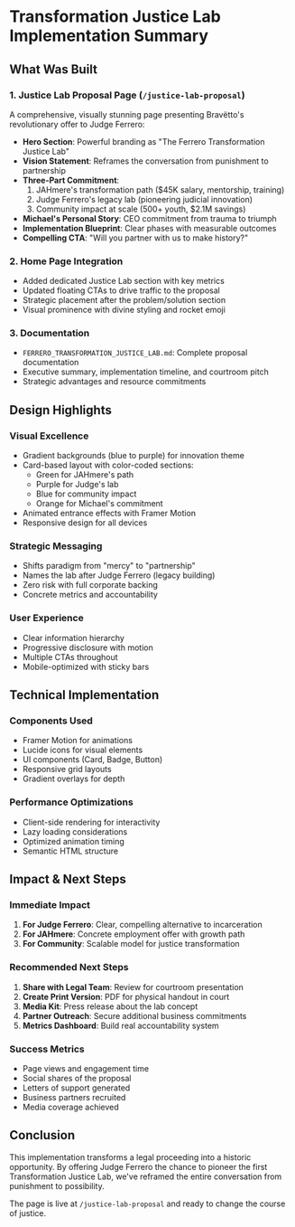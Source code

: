 # Transformation Justice Lab Implementation Summary

## What Was Built

### 1. Justice Lab Proposal Page (`/justice-lab-proposal`)
A comprehensive, visually stunning page presenting Bravëtto's revolutionary offer to Judge Ferrero:

- **Hero Section**: Powerful branding as "The Ferrero Transformation Justice Lab"
- **Vision Statement**: Reframes the conversation from punishment to partnership
- **Three-Part Commitment**:
  1. JAHmere's transformation path ($45K salary, mentorship, training)
  2. Judge Ferrero's legacy lab (pioneering judicial innovation)
  3. Community impact at scale (500+ youth, $2.1M savings)
- **Michael's Personal Story**: CEO commitment from trauma to triumph
- **Implementation Blueprint**: Clear phases with measurable outcomes
- **Compelling CTA**: "Will you partner with us to make history?"

### 2. Home Page Integration
- Added dedicated Justice Lab section with key metrics
- Updated floating CTAs to drive traffic to the proposal
- Strategic placement after the problem/solution section
- Visual prominence with divine styling and rocket emoji

### 3. Documentation
- `FERRERO_TRANSFORMATION_JUSTICE_LAB.md`: Complete proposal documentation
- Executive summary, implementation timeline, and courtroom pitch
- Strategic advantages and resource commitments

## Design Highlights

### Visual Excellence
- Gradient backgrounds (blue to purple) for innovation theme
- Card-based layout with color-coded sections:
  - Green for JAHmere's path
  - Purple for Judge's lab
  - Blue for community impact
  - Orange for Michael's commitment
- Animated entrance effects with Framer Motion
- Responsive design for all devices

### Strategic Messaging
- Shifts paradigm from "mercy" to "partnership"
- Names the lab after Judge Ferrero (legacy building)
- Zero risk with full corporate backing
- Concrete metrics and accountability

### User Experience
- Clear information hierarchy
- Progressive disclosure with motion
- Multiple CTAs throughout
- Mobile-optimized with sticky bars

## Technical Implementation

### Components Used
- Framer Motion for animations
- Lucide icons for visual elements
- UI components (Card, Badge, Button)
- Responsive grid layouts
- Gradient overlays for depth

### Performance Optimizations
- Client-side rendering for interactivity
- Lazy loading considerations
- Optimized animation timing
- Semantic HTML structure

## Impact & Next Steps

### Immediate Impact
1. **For Judge Ferrero**: Clear, compelling alternative to incarceration
2. **For JAHmere**: Concrete employment offer with growth path
3. **For Community**: Scalable model for justice transformation

### Recommended Next Steps
1. **Share with Legal Team**: Review for courtroom presentation
2. **Create Print Version**: PDF for physical handout in court
3. **Media Kit**: Press release about the lab concept
4. **Partner Outreach**: Secure additional business commitments
5. **Metrics Dashboard**: Build real accountability system

### Success Metrics
- Page views and engagement time
- Social shares of the proposal
- Letters of support generated
- Business partners recruited
- Media coverage achieved

## Conclusion

This implementation transforms a legal proceeding into a historic opportunity. By offering Judge Ferrero the chance to pioneer the first Transformation Justice Lab, we've reframed the entire conversation from punishment to possibility.

The page is live at `/justice-lab-proposal` and ready to change the course of justice. 